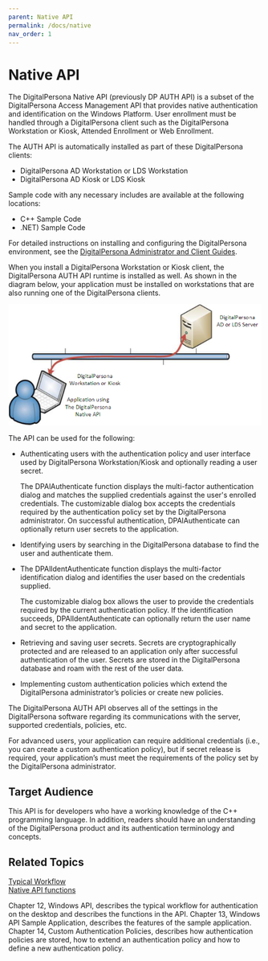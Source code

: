 ```yaml
---
parent: Native API
permalink: /docs/native
nav_order: 1
---
```

# Native API

The DigitalPersona Native API (previously DP AUTH API) is a subset of the DigitalPersona Access Management API that provides native authentication and identification on the Windows Platform. User enrollment must be handled through a DigitalPersona client such as the DigitalPersona Workstation or Kiosk, Attended Enrollment or Web Enrollment.

The AUTH API is automatically installed as part of these DigitalPersona clients:

* DigitalPersona AD Workstation or LDS Workstation  
* DigitalPersona AD Kiosk or LDS Kiosk  

Sample code with any necessary includes are available at the following locations:

* C++ Sample Code
* .NET) Sample Code  

For detailed instructions on installing and configuring the DigitalPersona environment, see the [DigitalPersona Administrator and Client Guides](https://www.crossmatch.com/company/support/documentation/).

When you install a DigitalPersona Workstation or Kiosk client, the DigitalPersona AUTH API runtime is installed as well. As shown in the diagram below, your application must be installed on workstations that are also running one of the DigitalPersona clients.

![](../assets/NATIVE-API-91e58d68.png)

The API can be used for the following:

* Authenticating users with the authentication policy and user interface used by DigitalPersona Workstation/Kiosk and optionally reading a user secret.

  The DPAlAuthenticate function displays the multi-factor authentication dialog and matches the supplied credentials against the user's enrolled credentials. The customizable dialog box accepts the credentials required by the authentication policy set by the DigitalPersona administrator. On successful authentication, DPAlAuthenticate can optionally return user secrets to the application.

* Identifying users by searching in the DigitalPersona database to find the user and authenticate them.

* The DPAlIdentAuthenticate function displays the multi-factor identification dialog and identifies the user based on the credentials supplied.

  The customizable dialog box allows the user to provide the credentials required by the current authentication policy. If the identification succeeds, DPAlIdentAuthenticate can optionally return the user name and secret to the application.

* Retrieving and saving user secrets. Secrets are cryptographically protected and are released to an application only after successful authentication of the user. Secrets are stored in the DigitalPersona database and roam with the rest of the user data.

* Implementing custom authentication policies which extend the DigitalPersona administrator’s policies or create new policies.

The DigitalPersona AUTH API observes all of the settings in the DigitalPersona software regarding its communications with the server, supported credentials, policies, etc.

For advanced users, your application can require additional credentials (i.e., you can create a custom authentication policy), but if secret release is required, your application’s must meet the requirements of the policy set by the DigitalPersona administrator.
## Target Audience
This API is for developers who have a working knowledge of the C++ programming language. In addition, readers should have an understanding of the DigitalPersona product and its authentication terminology and concepts.

## Related Topics
[Typical Workflow](Native-API-Typical-Workflow)  
[Native API functions](Native-API-Native-API-functions)

Chapter 12, Windows API, describes the typical workflow for authentication on the desktop and describes the functions in the API.
Chapter 13, Windows API Sample Application, describes the features of the sample application.
Chapter 14, Custom Authentication Policies, describes how authentication policies are stored, how to extend an authentication policy and how to define a new authentication policy.
